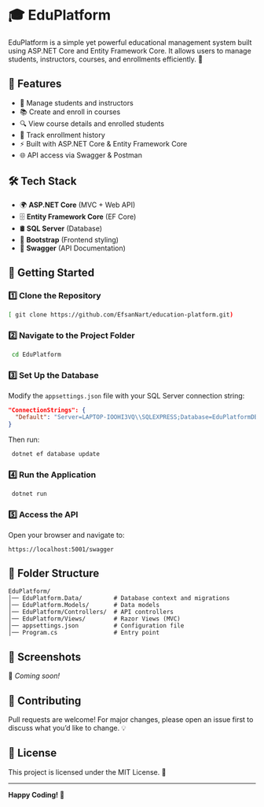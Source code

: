 # 🎓 EduPlatform

EduPlatform is a simple yet powerful educational management system built using ASP.NET Core and Entity Framework Core. It allows users to manage students, instructors, courses, and enrollments efficiently. 🚀

## 📌 Features
- 🏫 Manage students and instructors
- 📚 Create and enroll in courses
- 🔍 View course details and enrolled students
- 📅 Track enrollment history
- ⚡ Built with ASP.NET Core & Entity Framework Core
- 🌐 API access via Swagger & Postman

## 🛠 Tech Stack
- 🌍 **ASP.NET Core** (MVC + Web API)
- 🗄 **Entity Framework Core** (EF Core)
- 🛢 **SQL Server** (Database)
- 🎨 **Bootstrap** (Frontend styling)
- 🧩 **Swagger** (API Documentation)

## 🚀 Getting Started
### 1️⃣ Clone the Repository
```sh
[ git clone https://github.com/EfsanNart/education-platform.git)
```
### 2️⃣ Navigate to the Project Folder
```sh
 cd EduPlatform
```
### 3️⃣ Set Up the Database
Modify the `appsettings.json` file with your SQL Server connection string:
```json
"ConnectionStrings": {
  "Default": "Server=LAPTOP-IOOHI3VQ\\SQLEXPRESS;Database=EduPlatformDB;Trusted_Connection=True;"
}
```
Then run:
```sh
 dotnet ef database update
```
### 4️⃣ Run the Application
```sh
 dotnet run
```
### 5️⃣ Access the API
Open your browser and navigate to:
```
https://localhost:5001/swagger
```

## 📂 Folder Structure
```
EduPlatform/
│── EduPlatform.Data/         # Database context and migrations
│── EduPlatform.Models/       # Data models
│── EduPlatform/Controllers/  # API controllers
│── EduPlatform/Views/        # Razor Views (MVC)
│── appsettings.json          # Configuration file
│── Program.cs                # Entry point
```

## 📸 Screenshots
🚧 *Coming soon!*

## 🤝 Contributing
Pull requests are welcome! For major changes, please open an issue first to discuss what you’d like to change. 💡

## 📝 License
This project is licensed under the MIT License. 📜

---
**Happy Coding! 🚀**

